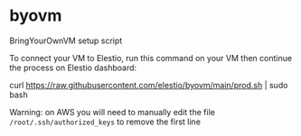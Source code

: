 # byovm
BringYourOwnVM setup script

To connect your VM to Elestio, run this command on your VM then continue the process on Elestio dashboard:
  
  curl https://raw.githubusercontent.com/elestio/byovm/main/prod.sh | sudo bash
  

Warning: on AWS you will need to manually edit the file `/root/.ssh/authorized_keys` to remove the first line
